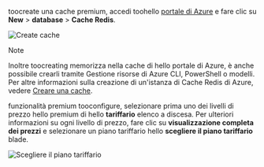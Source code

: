 toocreate una cache premium, accedi toohello [portale di Azure](https://portal.azure.com) e fare clic su **New** > **database** > **Cache Redis**.

![Create cache](media/redis-cache-premium-create/redis-cache-new-cache-menu.png)

> [!NOTE]
> Inoltre toocreating memorizza nella cache di hello portale di Azure, è anche possibile crearli tramite Gestione risorse di Azure CLI, PowerShell o modelli. Per altre informazioni sulla creazione di un'istanza di Cache Redis di Azure, vedere [Creare una cache](../articles/redis-cache/cache-dotnet-how-to-use-azure-redis-cache.md#create-a-cache).
> 
> 

funzionalità premium tooconfigure, selezionare prima uno dei livelli di prezzo hello premium di hello **tariffario** elenco a discesa. Per ulteriori informazioni su ogni livello di prezzo, fare clic su **visualizzazione completa dei prezzi** e selezionare un piano tariffario hello **scegliere il piano tariffario** blade.

![Scegliere il piano tariffario](media/redis-cache-premium-create/redis-cache-premium-pricing-tier.png)

